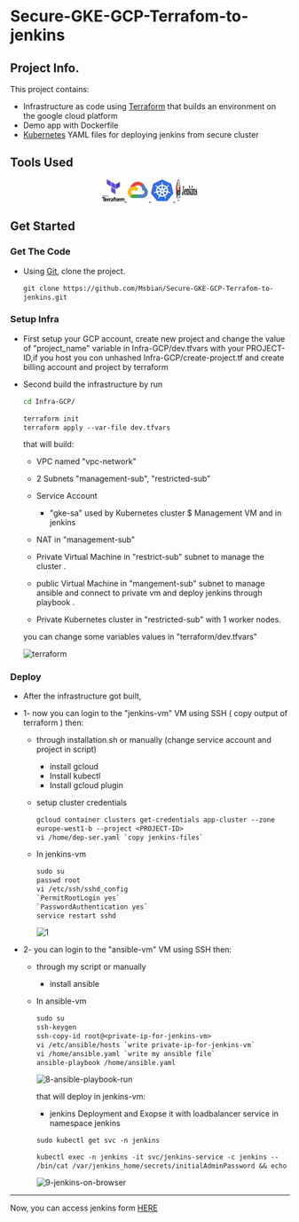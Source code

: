 # Secure-GKE-GCP-Terrafom-to-jenkins
## Project Info.

This project contains:
*  Infrastructure as code using [Terraform](https://www.terraform.io/) that builds an environment on the google cloud platform
* Demo app with Dockerfile
* [Kubernetes](https://kubernetes.io) YAML files for deploying jenkins from secure cluster

## Tools Used

<p align="center">
<a href="https://www.terraform.io/" target="_blank" rel="noreferrer"> <img src="https://raw.githubusercontent.com/AbdEl-RahmanKhaled/AbdEl-RahmanKhaled/main/icons/terraform/terraform-original-wordmark.svg" alt="terraform" width="40" height="40"/> </a> <a href="https://cloud.google.com" target="_blank" rel="noreferrer"> <img src="https://raw.githubusercontent.com/AbdEl-RahmanKhaled/AbdEl-RahmanKhaled/main/icons/googlecloud/googlecloud-original.svg" alt="gcp" width="40" height="40"/> </a> <a href="https://kubernetes.io" target="_blank" rel="noreferrer"> <img src="https://raw.githubusercontent.com/AbdEl-RahmanKhaled/AbdEl-RahmanKhaled/main/icons/kubernetes/kubernetes-icon.svg" alt="kubernetes" width="40" height="40"/> </a> <a href="https://www.python.org" target="_blank" rel="noreferrer"> <img src="https://raw.githubusercontent.com/cncf/landscape/ec644e2bdc10390202c24bb33efaa7b137a00e1d/hosted_logos/jenkins.svg" alt="python" width="40" height="40"/> </a>
</p>

## Get Started

### Get The Code 
* Using [Git](https://git-scm.com/), clone the project.

    ```
    git clone https://github.com/Msbian/Secure-GKE-GCP-Terrafom-to-jenkins.git
    ```
###  Setup Infra 
* First setup your GCP account, create new project and change the value of "project_name" variable in Infra-GCP/dev.tfvars with your PROJECT-ID,if you host you con unhashed Infra-GCP/create-project.tf and create billing account and project by terraform

* Second build the infrastructure by run

    ```bash
    cd Infra-GCP/
    ```
    ``` 
    terraform init
    terraform apply --var-file dev.tfvars
    ```
    that will build:
    
    * VPC named "vpc-network"
    * 2 Subnets "management-sub", "restricted-sub"
    * Service Account
        * "gke-sa" used by Kubernetes cluster $ Management VM and in jenkins 

    * NAT in "management-sub"
    * Private Virtual Machine in "restrict-sub" subnet to manage the cluster .
    * public Virtual Machine in "mangement-sub" subnet to manage ansible and connect to private vm and deploy jenkins through playbook .
    * Private Kubernetes cluster in "restricted-sub" with 1 worker nodes.

    you can change some variables values in "terraform/dev.tfvars"
    
   ![terraform](https://user-images.githubusercontent.com/88733748/219639530-aa041846-8a49-48fc-bc11-8fd931c1c034.png)
   
### Deploy
* After the infrastructure got built, 
 * 1- now you can login to the "jenkins-vm" VM using SSH ( copy output of terraform ) then:
    
    *  through  installation.sh or manually (change service account and project in script)
          * install gcloud 
          * Install kubectl
          * Install gcloud plugin

    * setup cluster credentials
        ```
        gcloud container clusters get-credentials app-cluster --zone europe-west1-b --project <PROJECT-ID>
        vi /home/dep-ser.yaml `copy jenkins-files`
        ```
    * In jenkins-vm
      ```
      sudo su 
      passwd root
      vi /etc/ssh/sshd_config
      `PermitRootLogin yes`
      `PasswordAuthentication yes`
      service restart sshd
      ```
      ![1](https://user-images.githubusercontent.com/88733748/219640730-284d5cc3-34c7-4719-8000-2cc0efb4be58.png)
      
 * 2-  you can login to the "ansible-vm" VM using SSH  then:
    
    *  through  my script or manually
          * install ansible
          
    * In ansible-vm
      ```
      sudo su 
      ssh-keygen
      ssh-copy-id root@<private-ip-for-jenkins-vm>
      vi /etc/ansible/hosts `write private-ip-for-jenkins-vm`
      vi /home/ansible.yaml `write my ansible file`
      ansible-playbook /home/ansible.yaml
      ```
      ![8-ansible-playbook-run](https://user-images.githubusercontent.com/88733748/219640982-fea97e38-fd84-497b-a713-3098f9ff28a9.png)
      
        that will deploy in jenkins-vm:
        * jenkins Deployment and Exopse it with loadbalancer service in namespace jenkins
         ```
         sudo kubectl get svc -n jenkins
         ```
         ```
         kubectl exec -n jenkins -it svc/jenkins-service -c jenkins -- /bin/cat /var/jenkins_home/secrets/initialAdminPassword && echo
         ```
         ![9-jenkins-on-browser](https://user-images.githubusercontent.com/88733748/219641255-28a3cf20-8d4f-4ea0-ac1c-f6604dc9d5d1.png)
---
Now, you can access jenkins form [HERE](http://35.187.162.20:8080/login?from=%2F) 
